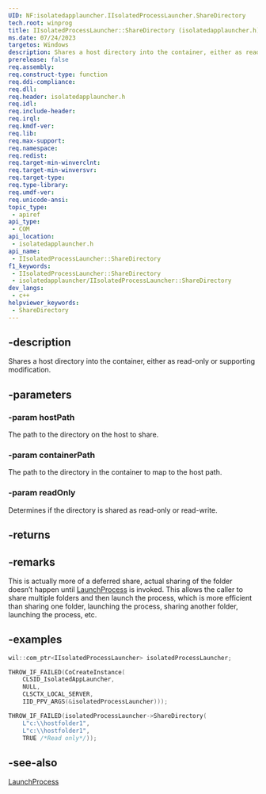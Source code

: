 ```yaml
---
UID: NF:isolatedapplauncher.IIsolatedProcessLauncher.ShareDirectory
tech.root: winprog
title: IIsolatedProcessLauncher::ShareDirectory (isolatedapplauncher.h)
ms.date: 07/24/2023
targetos: Windows
description: Shares a host directory into the container, either as read-only or supporting modification.
prerelease: false
req.assembly: 
req.construct-type: function
req.ddi-compliance: 
req.dll: 
req.header: isolatedapplauncher.h
req.idl: 
req.include-header: 
req.irql: 
req.kmdf-ver: 
req.lib: 
req.max-support: 
req.namespace: 
req.redist: 
req.target-min-winverclnt: 
req.target-min-winversvr: 
req.target-type: 
req.type-library: 
req.umdf-ver: 
req.unicode-ansi: 
topic_type:
 - apiref
api_type:
 - COM
api_location:
 - isolatedapplauncher.h
api_name:
 - IIsolatedProcessLauncher::ShareDirectory
f1_keywords:
 - IIsolatedProcessLauncher::ShareDirectory
 - isolatedapplauncher/IIsolatedProcessLauncher::ShareDirectory
dev_langs:
 - c++
helpviewer_keywords:
 - ShareDirectory
---
```


## -description

Shares a host directory into the container, either as read-only or supporting modification.

## -parameters

### -param hostPath

The path to the directory on the host to share.

### -param containerPath

The path to the directory in the container to map to the host path.

### -param readOnly

Determines if the directory is shared as read-only or read-write.

## -returns

## -remarks

This is actually more of a deferred share, actual sharing of the folder doesn’t happen until [LaunchProcess](nf-isolatedapplauncher-iisolatedprocesslauncher-launchprocess.md) is invoked. This allows the caller to share multiple folders and then launch the process, which is more efficient than sharing one folder, launching the process, sharing another folder, launching the process, etc.

## -examples

```cpp
wil::com_ptr<IIsolatedProcessLauncher> isolatedProcessLauncher;

THROW_IF_FAILED(CoCreateInstance(
    CLSID_IsolatedAppLauncher,
    NULL,
    CLSCTX_LOCAL_SERVER,
    IID_PPV_ARGS(&isolatedProcessLauncher)));

THROW_IF_FAILED(isolatedProcessLauncher->ShareDirectory(
    L"c:\\hostfolder1",
    L"c:\\hostfolder1",
    TRUE /*Read only*/));
```

## -see-also

[LaunchProcess](nf-isolatedapplauncher-iisolatedprocesslauncher-launchprocess.md)
